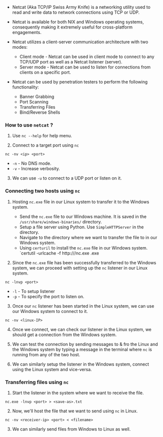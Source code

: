 
+ Netcat (Aka TCP/IP Swiss Army Knife) is a networking utility used to read and write data to network connections using TCP or UDP.

+ Netcat is available for both NIX and Windows operating systems, consequently making it extremely useful for cross-platform engagements.

+ Netcat utilizes a client-server communication architecture with two modes:
	+ Client mode - Netcat can be used in client mode to connect to any TCP/UDP port as well as a Netcat listener (server).
	+ Server mode - Netcat can be used to listen for connections from clients on a specific port.
+ Netcat can be used by penetration testers to perform the following functionality:
	+ Banner Grabbing
	+ Port Scanning
	+ Transferring Files 
	+ Bind/Reverse Shells 

### How to use `netcat` ?

1. Use `nc --help` for help menu.

2. Connect to a target port using `nc`
```
nc -nv <ip> <port>
```
- `-n` - No DNS mode.
- `-v` - Increase verbosity.

3. We can use `-u` to connect to a UDP port or listen on it. 

### Connecting two hosts using `nc`

1. Hosting `nc.exe` file in our Linux system to transfer it to the Windows system. 
	+ Send the `nc.exe` file to our Windows machine. It is saved in the `/usr/share/windows-binaries/` directory. 
	+ Setup a file server using Python. Use `SimpleHTTPServer` in the directory.
	+ Navigate to the directory where we want to transfer the file to in our Windows system.
	+ Using `certuril` to install the `nc.exe` file in our Windows system. `certutil -urlcache -f http://<linux-IP>/nc.exe <save-as>.exe

2. Since the `nc.exe` file has been successfully transferred to the Windows system, we can proceed with setting up the `nc` listener in our Linux system.
```
nc -lnvp <port>
```
- `-l` - To setup listener
- `-p` - To specify the port to listen on. 

3. Once our `nc` listener has been started in the Linux system, we can use our Windows system to connect to it.
```
nc -nv <linux-IP>
```

4. Once we connect, we can check our listener in the Linux system, we should get a connection from the Windows system.

5. We can test the connection by sending messages to & fro the Linux and the Windows system by typing a message in the terminal where `nc` is running from any of the two host.

6. We can similarly setup the listener in the Windows system, connect using the Linux system and vice-versa. 

### Transferring files using `nc`

1. Start the listener in the system where we want to receive the file.
```
nc.exe -lnvp <port> > <save-as>.txt
```

2. Now, we'll host the file that we want to send using `nc` in Linux.
```
nc -nv <receiver-ip> <port> < <filename>
```

3. We can similarly send files from Windows to Linux as well.
